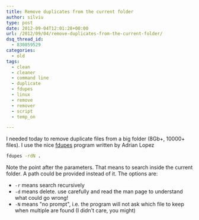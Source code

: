 ```yaml
---
title: Remove duplicates from the current folder
author: silviu
type: post
date: 2012-09-04T12:01:28+00:00
url: /2012/09/04/remove-duplicates-from-the-current-folder/
dsq_thread_id:
  - 830859529
categories:
  - old
tags:
  - clean
  - cleaner
  - command line
  - duplicate
  - fdupes
  - linux
  - remove
  - remover
  - script
  - temp_on

---
```

I needed today to remove duplicate files from a big folder (8Gb+, 10000+ files). I use the nice [fdupes](http://code.google.com/p/fdupes/) program written by Adrian Lopez

```bash
fdupes -rdN .
```

Note the point after the parameters. That means to search inside the current folder. A path could be provided instead of it. The options are:

  * `-r` means search recursively
  * `-d` means delete. use carefully and read the man page to understand what could go wrong!
  * `-N` means "no prompt", i.e. the program will not ask which file to keep when multiple are found (I didn't care, you might)